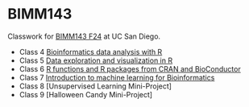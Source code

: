 # BIMM143
Classwork for [BIMM143 F24](https://bioboot.github.io/bimm143_F24/) at UC San Diego.

- Class 4 [Bioinformatics data analysis with R](https://github.com/NatalianaH/bimm143_github/blob/main/Class04/Lab04.html)
- Class 5 [Data exploration and visualization in R](https://github.com/NatalianaH/bimm143_github/blob/main/class05/class05.html)
- Class 6 [R functions and R packages from CRAN and BioConductor](https://github.com/NatalianaH/bimm143_github/blob/main/Class06/Class6.html)
- Class 7 [Introduction to machine learning for Bioinformatics](https://github.com/NatalianaH/bimm143_github/blob/main/Class07/Class07.html)
- Class 8 [Unsupervised Learning Mini-Project]
- Class 9 [Halloween Candy Mini-Project]
